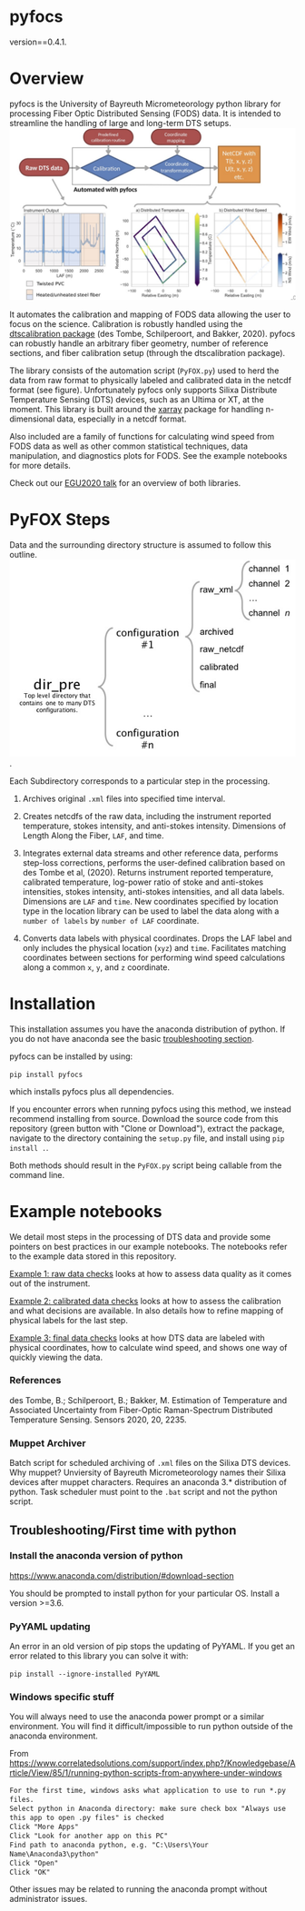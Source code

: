 # pyfocs

version==0.4.1.

# Overview

pyfocs is the University of Bayreuth Micrometeorology python library for processing Fiber Optic Distributed Sensing (FODS) data. It is intended to streamline the handling of large and long-term DTS setups.
![](pyfocs_workflow.jpg)

It automates the calibration and mapping of FODS data allowing the user to focus on the science. Calibration is robustly handled using the [dtscalibration package](https://github.com/dtscalibration/python-dts-calibration) (des Tombe, Schilperoort, and Bakker, 2020). pyfocs can robustly handle an arbitrary fiber geometry, number of reference sections, and fiber calibration setup (through the dtscalibration package).

The library consists of the automation script (`PyFOX.py`) used to herd the data from raw format to physically labeled and calibrated data in the netcdf format (see figure). Unfortunately pyfocs only supports Silixa Distribute Temperature Sensing (DTS) devices, such as an Ultima or XT, at the moment. This library is built around the [xarray](http://xarray.pydata.org) package for handling n-dimensional data, especially in a netcdf format.

Also included are a family of functions for calculating wind speed from FODS data as well as other common statistical techniques, data manipulation, and diagnostics plots for FODS. See the example notebooks for more details.

Check out our [EGU2020 talk](notebooks/EGU2020/Schilperoort_dtscalibration_pyfocs.pdf) for an overview of both libraries.

# PyFOX Steps

Data and the surrounding directory structure is assumed to follow this outline.
![](data_structure_scheme.jpg).

Each Subdirectory corresponds to a particular step in the processing.

1) Archives original `.xml` files into specified time interval.

2) Creates netcdfs of the raw data, including the instrument reported temperature, stokes intensity, and anti-stokes intensity. Dimensions of Length Along the Fiber, `LAF`, and time.

3) Integrates external data streams and other reference data, performs step-loss corrections, performs the user-defined calibration based on des Tombe et al, (2020). Returns instrument reported temperature, calibrated temperature, log-power ratio of stoke and anti-stokes intensities, stokes intensity, anti-stokes intensities, and all data labels. Dimensions are `LAF` and `time`. New coordinates specified by location type in the location library can be used to label the data along with a `number of labels` by `number of LAF` coordinate.

4) Converts data labels with physical coordinates. Drops the LAF label and only includes the physical location (`xyz`) and `time`. Facilitates matching coordinates between sections for performing wind speed calculations along a common `x`, `y`, and `z` coordinate.

# Installation

This installation assumes you have the anaconda distribution of python. If you do not have anaconda see the basic [troubleshooting section](#Troubleshooting).

pyfocs can be installed by using:

`pip install pyfocs`

which installs pyfocs plus all dependencies.

If you encounter errors when running pyfocs using this method, we instead recommend installing from source. Download the source code from this repository (green button with "Clone or Download"), extract the package, navigate to the directory containing the `setup.py` file, and install using `pip install .`.

Both methods should result in the `PyFOX.py` script being callable from the command line.

# Example notebooks

We detail most steps in the processing of DTS data and provide some pointers on best practices in our example notebooks. The notebooks refer to the example data stored in this repository.

[Example 1: raw data checks](notebooks/pyfocs_ex1_rawdatacheck.ipynb) looks at how to assess data quality as it comes out of the instrument.

[Example 2: calibrated data checks](notebooks/pyfocs_ex2_calibcheck.ipynb) looks at how to assess the calibration and what decisions are available. In also details how to refine mapping of physical labels for the last step.

[Example 3: final data checks](notebooks/pyfocs_ex3_finalcheck.ipynb) looks at how DTS data are labeled with physical coordinates, how to calculate wind speed, and shows one way of quickly viewing the data.

### References

des Tombe, B.; Schilperoort, B.; Bakker, M. Estimation of Temperature and Associated Uncertainty from Fiber-Optic Raman-Spectrum Distributed Temperature Sensing. Sensors 2020, 20, 2235.

### Muppet Archiver

Batch script for scheduled archiving of `.xml` files on the Silixa DTS devices. Why muppet? Unviersity of Bayreuth Micrometeorology names their Silixa devices after muppet characters. Requires an anaconda 3.* distribution of python. Task scheduler must point to the `.bat` script and not the python script.

## <a name="Troubleshooting"></a>Troubleshooting/First time with python

### Install the anaconda version of python
https://www.anaconda.com/distribution/#download-section

You should be prompted to install python for your particular OS. Install a version >=3.6.

### PyYAML updating
An error in an old version of pip stops the updating of PyYAML. If you get an error related to this library you can solve it with:

`pip install --ignore-installed PyYAML`

### Windows specific stuff
You will always need to use the anaconda power prompt or a similar environment. You will find it difficult/impossible to run python outside of the anaconda environment.

From https://www.correlatedsolutions.com/support/index.php?/Knowledgebase/Article/View/85/1/running-python-scripts-from-anywhere-under-windows

```
For the first time, windows asks what application to use to run *.py files.
Select python in Anaconda directory: make sure check box "Always use this app to open .py files" is checked
Click "More Apps"
Click "Look for another app on this PC"
Find path to anaconda python, e.g. "C:\Users\Your Name\Anaconda3\python"
Click "Open"
Click "OK"
```

Other issues may be related to running the anaconda prompt without administrator issues.
